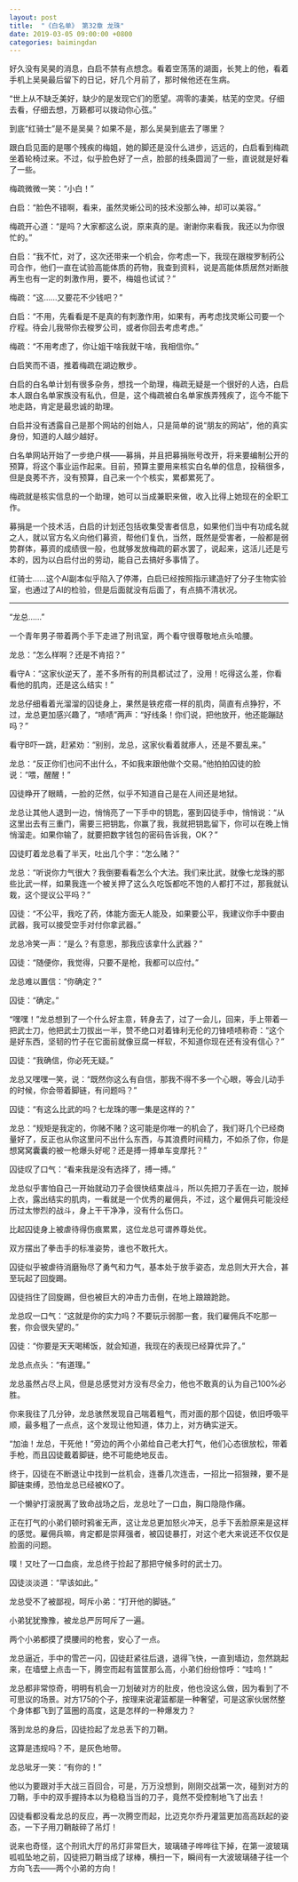 ```yaml
---
layout: post
title:  "《白名单》 第32章 龙珠"
date: 2019-03-05 09:00:00 +0800
categories: baimingdan
---
```


好久没有吴昊的消息，白启不禁有点想念。看着空荡荡的湖面，长凳上的他，看着手机上吴昊最后留下的日记，好几个月前了，那时候他还在生病。 

“世上从不缺乏美好，缺少的是发现它们的愿望。凋零的凄美，枯芜的空灵。仔细去看，仔细去想，万籁都可以拨动你心弦。”

到底“红骑士”是不是吴昊？如果不是，那么吴昊到底去了哪里？

跟白启见面的是哪个残疾的梅姐，她的脚还是没什么进步，远远的，白启看到梅疏坐着轮椅过来。不过，似乎脸色好了一点，脸部的线条圆润了一些，直说就是好看了一些。

梅疏微微一笑：“小白！”

白启：“脸色不错啊，看来，虽然灵蜥公司的技术没那么神，却可以美容。”

梅疏开心道：“是吗？大家都这么说，原来真的是。谢谢你来看我，我还以为你很忙的。”

白启：“我不忙，对了，这次还带来一个机会，你考虑一下，我现在跟梭罗制药公司合作，他们一直在试验高能体质的药物，我查到资料，说是高能体质居然对断肢再生也有一定的刺激作用，要不，梅姐也试试？”

梅疏：“这……又要花不少钱吧？”

白启：“不用，先看看是不是真的有刺激作用，如果有，再考虑找灵蜥公司要一个疗程。待会儿我带你去梭罗公司，或者你回去考虑考虑。”

梅疏：“不用考虑了，你让姐干啥我就干啥，我相信你。”

白启笑而不语，推着梅疏在湖边散步。

白启的白名单计划有很多杂务，想找一个助理，梅疏无疑是一个很好的人选，白启本人跟白名单家族没有私仇，但是，这个梅疏被白名单家族弄残疾了，迄今不能下地走路，肯定是最忠诚的助理。

白启并没有透露自己是那个网站的创始人，只是简单的说“朋友的网站”，他的真实身份，知道的人越少越好。

白名单网站开始了一步绝户棋——募捐，并且把募捐账号改开，将来要编制公开的预算，将这个事业运作起来。目前，预算主要用来核实白名单的信息，投稿很多，但是良莠不齐，没有预算，自己来一个个核实，累都累死了。

梅疏就是核实信息的一个助理，她可以当成兼职来做，收入比得上她现在的全职工作。

募捐是一个技术活，白启的计划还包括收集受害者信息，如果他们当中有功成名就之人，就以官方名义向他们募资，帮他们复仇，当然，既然是受害者，一般都是弱势群体，募资的成绩很一般，也就够发放梅疏的薪水罢了，说起来，这活儿还是亏本的，因为以白启付出的劳动，能自己去搞好多事情了。

红骑士……这个AI副本似乎陷入了停滞，白启已经按照指示建造好了分子生物实验室，也通过了AI的检验，但是后面就没有后面了，有点搞不清状况。

***

“龙总……”

一个青年男子带着两个手下走进了刑讯室，两个看守很尊敬地点头哈腰。

龙总：“怎么样啊？还是不肯招？”

看守A：“这家伙逆天了，差不多所有的刑具都试过了，没用！吃得这么差，你看看他的肌肉，还是这么结实！”

龙总仔细看着光溜溜的囚徒身上，果然是铁疙瘩一样的肌肉，简直有点狰狞，不过，龙总更加感兴趣了，“啧啧”两声：“好线条！你们说，把他放开，他还能蹦跶吗？”

看守B吓一跳，赶紧劝：“别别，龙总，这家伙看着就瘆人，还是不要乱来。”

龙总：“反正你们也问不出什么，不如我来跟他做个交易。”他拍拍囚徒的脸说：“喂，醒醒！”

囚徒睁开了眼睛，一脸的茫然，似乎不知道自己是在人间还是地狱。

龙总让其他人退到一边，悄悄亮了一下手中的钥匙，塞到囚徒手中，悄悄说：“从这里出去有三重门，需要三把钥匙，你赢了我，我就把钥匙留下，你可以在晚上悄悄溜走。如果你输了，就要把数字钱包的密码告诉我，OK？”

囚徒盯着龙总看了半天，吐出几个字：“怎么赌？”

龙总：“听说你力气很大？我倒要看看怎么个大法。我们来比武，就像七龙珠的那些比武一样，如果我连一个被关押了这么久吃饭都吃不饱的人都打不过，那我就认栽，这个提议公平吗？”

囚徒：“不公平，我吃了药，体能方面无人能及，如果要公平，我建议你手中要由武器，我可以接受空手对付你拿武器。”

龙总冷笑一声：“是么？有意思，那我应该拿什么武器？”

囚徒：“随便你，我觉得，只要不是枪，我都可以应付。”

龙总难以置信：“你确定？”

囚徒：“确定。”

“嘿嘿！”龙总想到了一个什么好主意，转身去了，过了一会儿，回来，手上带着一把武士刀，他把武士刀拔出一半，赞不绝口对着锋利无伦的刀锋啧啧称奇：“这个是好东西，坚韧的竹子在它面前就像豆腐一样软，不知道你现在还有没有信心？”

囚徒：“我确信，你必死无疑。”

龙总又嘿嘿一笑，说：“既然你这么有自信，那我不得不多一个心眼，等会儿动手的时候，你会带着脚链，有问题吗？”

囚徒：“有这么比武的吗？七龙珠的哪一集是这样的？”

龙总：“规矩是我定的，你赌不赌？这可能是你唯一的机会了，我们哥几个已经商量好了，反正也从你这里问不出什么东西，与其浪费时间精力，不如杀了你，你是想窝窝囊囊的被一枪爆头好呢？还是搏一搏单车变摩托？”

囚徒叹了口气：“看来我是没有选择了，搏一搏。”

龙总似乎害怕自己一开始就动刀子会很快结束战斗，所以先把刀子丢在一边，脱掉上衣，露出结实的肌肉，一看就是一个优秀的雇佣兵，不过，这个雇佣兵可能没经历过太惨烈的战斗，身上干干净净，没有什么伤口。

比起囚徒身上被虐待得伤痕累累，这位龙总可谓养尊处优。

双方摆出了拳击手的标准姿势，谁也不敢托大。

囚徒似乎被虐待消磨殆尽了勇气和力气，基本处于放手姿态，龙总则大开大合，甚至玩起了回旋踢。

囚徒挡住了回旋踢，但也被巨大的冲击力击倒，在地上踉踉跄跄。

龙总叹一口气：“这就是你的实力吗？不要玩示弱那一套，我们雇佣兵不吃那一套，你会很失望的。”

囚徒：“你要是天天喝稀饭，就会知道，我现在的表现已经算优异了。”

龙总点点头：“有道理。”

龙总虽然占尽上风，但是总感觉对方没有尽全力，他也不敢真的认为自己100%必胜。

你来我往了几分钟，龙总骇然发现自己喘着粗气，而对面的那个囚徒，依旧呼吸平顺，最多粗了一点点，这个发现让他知道，体力上，对方确实逆天。

“加油！龙总，干死他！”旁边的两个小弟给自己老大打气，他们心态很放松，带着手枪，而且囚徒戴着脚链，绝不可能绝地反击。

终于，囚徒在不断退让中找到一丝机会，连番几次连击，一招比一招狠辣，要不是脚链束缚，恐怕龙总已经被KO了。

一个懒驴打滚脱离了致命战场之后，龙总吐了一口血，胸口隐隐作痛。

正在打气的小弟们顿时鸦雀无声，这让龙总更加怒火冲天，总手下丢脸原来是这样的感觉。雇佣兵嘛，肯定都是崇拜强者，被囚徒暴打，对这个老大来说还不仅仅是脸面的问题。

噗！又吐了一口血痰，龙总终于捡起了那把守候多时的武士刀。

囚徒淡淡道：“早该如此。”

龙总受不了被鄙视，呵斥小弟：“打开他的脚链。”

小弟犹犹豫豫，被龙总严厉呵斥了一遍。

两个小弟都摸了摸腰间的枪套，安心了一点。

龙总逼近，手中的雪芒一闪，囚徒赶紧往后退，退得飞快，一直到墙边，忽然跳起来，在墙壁上点击一下，腾空而起有篮筐那么高，小弟们纷纷惊呼：“哇呜！”

龙总都非常惊奇，明明有机会一刀划破对方的肚皮，他也没这么做，因为看到了不可思议的场景。对方175的个子，按理来说灌篮都是一种奢望，可是这家伙居然整个身体都飞到了篮圈的高度，这是怎样的一种爆发力？

落到龙总的身后，囚徒捡起了龙总丢下的刀鞘。

这算是违规吗？不，是灰色地带。

龙总呲牙一笑：“有你的！”

他以为要跟对手大战三百回合，可是，万万没想到，刚刚交战第一次，碰到对方的刀鞘，手中的双手握持本以为稳稳当当的刀子，竟然不受控制地飞了出去！

囚徒看都没看龙总的反应，再一次腾空而起，比迈克尔乔丹灌篮更加高高跃起的姿态，一下子用刀鞘敲碎了吊灯！

说来也奇怪，这个刑讯大厅的吊灯非常巨大，玻璃碴子哗哗往下掉，在第一波玻璃呱呱坠地之前，囚徒把刀鞘当成了球棒，横扫一下，瞬间有一大波玻璃碴子往一个方向飞去——两个小弟的方向！